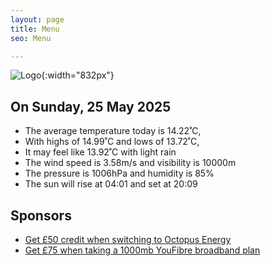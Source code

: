 ```yaml
---
layout: page
title: Menu
seo: Menu

---
```


![Logo](/images/logo.jpg){:width="832px"}

<!-- weather_marker starts -->
## On Sunday, 25 May 2025

- The average temperature today is 14.22˚C,
- With highs of 14.99˚C and lows of 13.72˚C,
- It may feel like 13.92˚C with light rain
- The wind speed is 3.58m/s and visibility is 10000m
- The pressure is 1006hPa and humidity is 85%
- The sun will rise at 04:01 and set at 20:09

<!-- weather_marker ends -->

## Sponsors

- [Get £50 credit when switching to Octopus Energy](https://bit.ly/3oD1nnS)
- [Get £75 when taking a 1000mb YouFibre broadband plan](https://aklam.io/91zWhU?)
